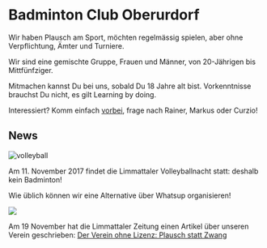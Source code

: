 # Badminton Club Oberurdorf

Wir haben Plausch am Sport, möchten regelmässig spielen, aber ohne Verpflichtung, Ämter und Turniere.

Wir sind eine gemischte Gruppe, Frauen und Männer, von 20-Jährigen bis Mittfünfziger. 

Mitmachen kannst Du bei uns, sobald Du 18 Jahre alt bist. Vorkenntnisse brauchst Du nicht, es gilt Learning by doing.

Interessiert? Komm einfach [vorbei](spielort), frage nach Rainer, Markus oder Curzio!

## News

![volleyball](/page/images/volleyballnacht.jpg)

<div class="warning">
Am 11. November 2017 findet die Limmattaler Volleyballnacht statt: deshalb kein Badminton!<p>

Wie üblich können wir eine Alternative über Whatsup organisieren!
</div>


[![](/page/images/limmattaler-20151119-bc-oberurdorf.png)](http://www.limmattalerzeitung.ch/limmattal/region-limmattal/der-verein-ohne-lizenz-plausch-statt-zwang-129743735)

Am 19 November hat die Limmattaler Zeitung einen Artikel über unseren Verein geschrieben: [Der Verein ohne Lizenz: Plausch statt Zwang](http://www.limmattalerzeitung.ch/limmattal/region-limmattal/der-verein-ohne-lizenz-plausch-statt-zwang-129743735)

 


